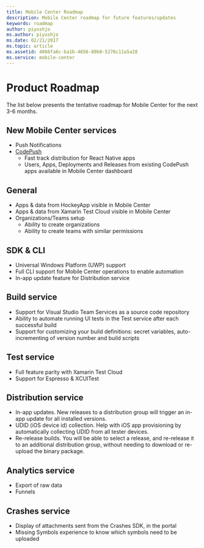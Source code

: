 ```yaml
---
title: Mobile Center Roadmap
description: Mobile Center roadmap for future features/updates
keywords: roadmap
author: piyushjo
ms.author: piyushjo
ms.date: 02/21/2017
ms.topic: article
ms.assetid: 4866fa6c-ba1b-4656-89b0-5276c11a5a28
ms.service: mobile-center
---
```


# Product Roadmap

The list below presents the tentative roadmap for Mobile Center for the next 3-6 months.

## New Mobile Center services

* Push Notifications
* [CodePush](https://microsoft.github.io/code-push/) 
	* Fast track distribution for React Native apps
	* Users, Apps, Deployments and Releases from existing CodePush apps available in Mobile Center dashboard

## General

* Apps & data from HockeyApp visible in Mobile Center
* Apps & data from Xamarin Test Cloud visible in Mobile Center
* Organizations/Teams setup
	* Ability to create organizations
	* Ability to create teams with similar permissions

## SDK & CLI

* Universal Windows Platform (UWP) support
* Full CLI support for Mobile Center operations to enable automation
* In-app update feature for Distribution service

## Build service

* Support for Visual Studio Team Services as a source code repository
* Ability to automate running UI tests in the Test service after each successful build
* Support for customizing your build definitions: secret variables, auto-incrementing of version number and build scripts

## Test service

* Full feature parity with Xamarin Test Cloud
* Support for Espresso & XCUITest

## Distribution service

* In-app updates. New releases to a distribution group will trigger an in-app update for all installed versions.
* UDID (iOS device id) collection. Help with iOS app provisioning by automatically collecting UDID from all tester devices.
* Re-release builds. You will be able to select a release, and re-release it to an additional distribution group, without needing to download or re-upload the binary package. 

## Analytics service

* Export of raw data
* Funnels

## Crashes service

* Display of attachments sent from the Crashes SDK, in the portal
* Missing Symbols experience to know which symbols need to be uploaded
